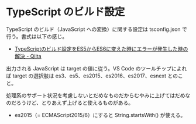 # TypeScript のビルド設定
TypeScript のビルド（JavaScript への変換）に関する設定は tsconfig.json で行う。書式は以下の感じ。
- [TypeScriptのビルド設定をES5からES6に変えた時にエラーが発生した時の解決 - Qiita](http://qiita.com/nyamogera/items/560ad4aeeb7e31578795)

出力される JavaScript は target の値に従う。VS Code のツールチップによれば target の選択肢は es3、es5、es2015、es2016、es2017、esnext とのこと。

処理系のサポート状況を考慮しないとだめなものだからむやみに上げてはだめなのだろうけど、とりあえず上げると使えるものがある。
- es2015（= ECMAScript2015/6）にすると String.startsWith() が使える。